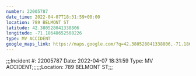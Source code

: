 ```yaml
---
number: 22005787
date_time: 2022-04-07T18:31:59+00:00
location: 789 BELMONT ST
latitude: 42.380528041338806
longitude: -71.18648652508226
type: MV ACCIDENT
google_maps_link: https://maps.google.com/?q=42.380528041338806,-71.18648652508226
---
```


;;;Incident #: 22005787  Date: 2022-04-07 18:31:59   Type: MV ACCIDENT;;;;;;Location: 789 BELMONT ST;;;
